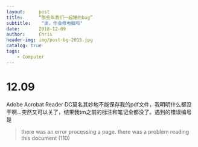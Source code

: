 ```yaml
---
layout:     post
title:      “那些年我们一起锤的bug”
subtitle:    "诶，你会修电脑吗"
date:       2018-12-09
author:     Chris
header-img: img/post-bg-2015.jpg
catalog: true
tags:
    - Computer
---
```


# 12.09

Adobe Acrobat Reader DC莫名其妙地不能保存我的pdf文件，我明明什么都没干啊...突然又可以关了，结果我tm之前的标注和笔记全都没了。遇到的错误编号是

> there was an error processing a page. there was a problem reading this document (110)
